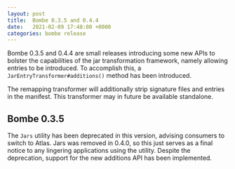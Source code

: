 ```yaml
---
layout: post
title:  Bombe 0.3.5 and 0.4.4
date:   2021-02-09 17:48:00 +0000
categories: bombe release
---
```


Bombe 0.3.5 and 0.4.4 are small releases introducing some new APIs to bolster the
capabilities of the jar transformation framework, namely allowing entries to be
introduced. To accomplish this, a `JarEntryTransformer#additions()` method has
been introduced.

The remapping transformer will additionally strip signature files and entries
in the manifest. This transformer may in future be available standalone.

## Bombe 0.3.5

The `Jars` utility has been deprecated in this version, advising consumers to
switch to Atlas. Jars was removed in 0.4.0, so this just serves as a final
notice to any lingering applications using the utility. Despite the deprecation,
support for the new additions API has been implemented.
